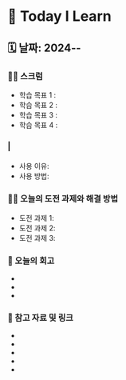 # 📝 Today I Learn

## 🗓️ 날짜: 2024--

### 🙏🏻 스크럼
- 학습 목표 1 :
- 학습 목표 2 : 
- 학습 목표 3 : 
- 학습 목표 4 : 

### | 
#### 
- 사용 이유:
- 사용 방법: 
 
### ✊🏻 오늘의 도전 과제와 해결 방법
- 도전 과제 1: 
- 도전 과제 2: 
- 도전 과제 3: 

### 💭 오늘의 회고
- 
- 
- 

### 🔗 참고 자료 및 링크
- []()
- []()
- []()
- []()
- []()